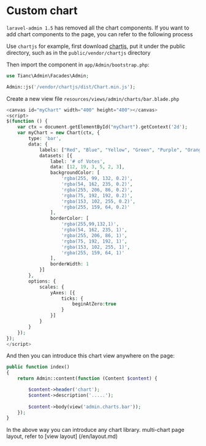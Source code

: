 # Custom chart

`laravel-admin 1.5` has removed all the chart components. If you want to add chart components to the page, you can refer to the following process

Use `chartjs` for example, first download [chartjs](http://chartjs.org/), put it under the public directory, such as in the `public/vendor/chartjs` directory

Then import the component in `app/Admin/bootstrap.php`:
```php
use Tianc\Admin\Facades\Admin;

Admin::js('/vendor/chartjs/dist/Chart.min.js');

```

Create a new view file `resources/views/admin/charts/bar.blade.php`

```php
<canvas id="myChart" width="400" height="400"></canvas>
<script>
$(function () {
    var ctx = document.getElementById("myChart").getContext('2d');
    var myChart = new Chart(ctx, {
        type: 'bar',
        data: {
            labels: ["Red", "Blue", "Yellow", "Green", "Purple", "Orange"],
            datasets: [{
                label: '# of Votes',
                data: [12, 19, 3, 5, 2, 3],
                backgroundColor: [
                    'rgba(255, 99, 132, 0.2)',
                    'rgba(54, 162, 235, 0.2)',
                    'rgba(255, 206, 86, 0.2)',
                    'rgba(75, 192, 192, 0.2)',
                    'rgba(153, 102, 255, 0.2)',
                    'rgba(255, 159, 64, 0.2)'
                ],
                borderColor: [
                    'rgba(255,99,132,1)',
                    'rgba(54, 162, 235, 1)',
                    'rgba(255, 206, 86, 1)',
                    'rgba(75, 192, 192, 1)',
                    'rgba(153, 102, 255, 1)',
                    'rgba(255, 159, 64, 1)'
                ],
                borderWidth: 1
            }]
        },
        options: {
            scales: {
                yAxes: [{
                    ticks: {
                        beginAtZero:true
                    }
                }]
            }
        }
    });
});
</script>
```

And then you can introduce this chart view anywhere on the page:

```php
public function index()
{
    return Admin::content(function (Content $content) {

        $content->header('chart');
        $content->description('.....');
        
        $content->body(view('admin.charts.bar'));
    });
}

```

In the above way you can introduce any chart library. multi-chart page layout, refer to [view layout] (/en/layout.md)